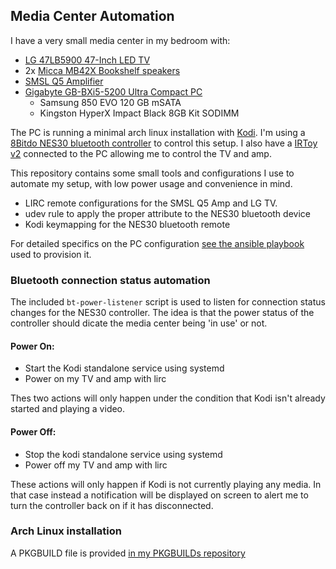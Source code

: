 ## Media Center Automation

I have a very small media center in my bedroom with:

 * [LG 47LB5900 47-Inch LED TV](http://www.lg.com/us/tvs/lg-47LB5900-led-tv)
 * 2x [Micca MB42X Bookshelf speakers](http://www.miccatron.com/micca-mb42x/)
 * [SMSL Q5 Amplifier](http://amzn.com/B00NLX5NRS)
 * [Gigabyte GB-BXi5-5200 Ultra Compact PC](http://www.gigabyte.us/products/product-page.aspx?pid=5323#ov)
   - Samsung 850 EVO 120 GB mSATA
   - Kingston HyperX Impact Black 8GB Kit SODIMM

The PC is running a minimal arch linux installation with [Kodi](kodi.tv). I'm
using a [8Bitdo NES30 bluetooth controller](http://www.nes30.com/) to control
this setup. I also have a [IRToy
v2](http://dangerousprototypes.com/docs/USB_Infrared_Toy) connected to the PC
allowing me to control the TV and amp.

This repository contains some small tools and configurations I use to automate
my setup, with low power usage and convenience in mind.

 * LIRC remote configurations for the SMSL Q5 Amp and LG TV.
 * udev rule to apply the proper attribute to the NES30 bluetooth device
 * Kodi keymapping for the NES30 bluetooth remote

For detailed specifics on the PC configuration [see the ansible
playbook](https://github.com/EvanPurkhiser/ansible-personal/blob/master/htpc.yml)
used to provision it.

### Bluetooth connection status automation

The included `bt-power-listener` script is used to listen for connection status
changes for the NES30 controller. The idea is that the power status of the
controller should dicate the media center being 'in use' or not.

#### Power On:

 * Start the Kodi standalone service using systemd
 * Power on my TV and amp with lirc

Thes two actions will only happen under the condition that Kodi isn't already
started and playing a video.

#### Power Off:

 * Stop the kodi standalone service using systemd
 * Power off my TV and amp with lirc

These actions will only happen if Kodi is not currently playing any media. In
that case instead a notification will be displayed on screen to alert me to
turn the controller back on if it has disconnected.

### Arch Linux installation

A PKGBUILD file is provided [in my PKGBUILDs repository](https://github.com/EvanPurkhiser/PKGBUILDs/tree/master/media-center-automation)
